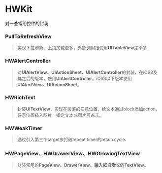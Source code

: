 # HWKit
对一些常用控件的封装


### PullToRefreshView
>实现下拉刷新、上拉加载更多，外部调用跟使用**UITableView**差不多


### HWAlertController
>对**UIAlertView、UIActionSheet、UIAlertController**的封装，在iOS8及其之后的版本，使用**UIAlertController**。iOS8以下版本使用**UIAlertView、UIActionSheet**。


### HWRichText
>封装**UITextView**，实现在段落的任意位置，给文本通过block添加action，任意位置插入图片，指定文本或图片可点击。


### HWWeakTimer
>通过引入第三个target来打破repeat timer的retain cycle.


### HWPageView、HWDrawerView、HWGrowingTextView
>封装常用的**PageView、DrawerView、输入框自增长的TextView**。





